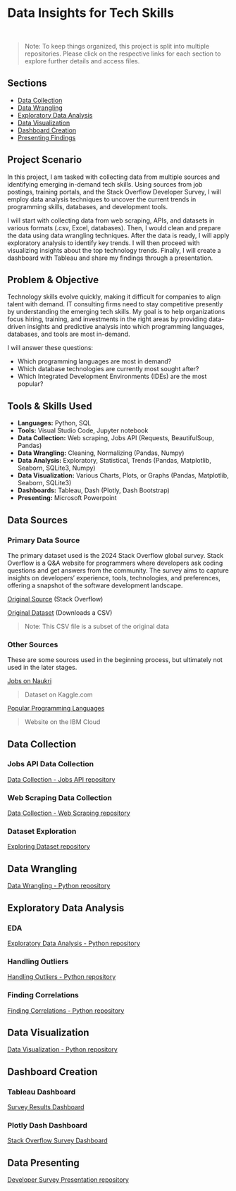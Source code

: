 <h1>Data Insights for Tech Skills</h1><br>

> Note: To keep things organized, this project is split into multiple repositories. Please click on the respective links for each section to explore further details and access files.


## Sections
  <ul>
    <li><a href = '#data-collection'>Data Collection</a></li>
    <li><a href = '#data-wrangling'>Data Wrangling</a></li>
    <li><a href = '#exploratory-data'>Exploratory Data Analysis</a></li>
    <li><a href = '#data-visualization'>Data Visualization</a></li>
    <li><a href = '#dashboard'>Dashboard Creation</a></li>
    <li><a href = '#presenting'>Presenting Findings</a></li>
  </ul>


<h2>Project Scenario</h2>

<p>In this project, I am tasked with collecting data from multiple sources and identifying emerging in-demand tech skills. Using sources from job postings, training portals, and the Stack Overflow Developer Survey, I will employ data analysis techniques to uncover the current trends in programming skills, databases, and development tools. </p>

<p>I will start with collecting data from web scraping, APIs, and datasets in various formats (.csv, Excel, databases). Then, I would clean and prepare the data using data wrangling techniques. After the data is ready, I will apply exploratory analysis to identify key trends. I will then proceed with visualizing insights about the top technology trends. Finally, I will create a dashboard with Tableau and share my findings through a presentation.</p> 

<h2>Problem & Objective</h2>

<p>Technology skills evolve quickly, making it difficult for companies to align talent with demand. IT consulting firms need to stay competitive presently by understanding the emerging tech skills. My goal is to help organizations focus hiring,
training, and investments in the right areas by providing data-driven insights and predictive analysis into which programming languages, databases, and tools are most in-demand. </p>

<p>I will answer these questions: </p>

<ul>
  <li>Which programming languages are most in demand?</li>
  <li>Which database technologies are currently most sought after?</li>
  <li>Which Integrated Development Environments (IDEs) are the most popular?</li>
</ul>

<h2>Tools & Skills Used</h2>

<ul>
  <li><strong>Languages:</strong> Python, SQL</li>
  <li><strong>Tools:</strong> Visual Studio Code, Jupyter notebook</li>
  <li><strong>Data Collection:</strong> Web scraping, Jobs API (Requests, BeautifulSoup, Pandas)</li>
  <li><strong>Data Wrangling:</strong> Cleaning, Normalizing (Pandas, Numpy)</li>
  <li><strong>Data Analysis:</strong> Exploratory, Statistical, Trends (Pandas, Matplotlib, Seaborn, SQLite3, Numpy)</li>
  <li><strong>Data Visualization:</strong> Various Charts, Plots, or Graphs (Pandas, Matplotlib, Seaborn, SQLite3)</li>
  <li><strong>Dashboards:</strong> Tableau, Dash (Plotly, Dash Bootstrap)</li>
  <li><strong>Presenting:</strong> Microsoft Powerpoint</li>
</ul>

<h2>Data Sources</h2>

### Primary Data Source

The primary dataset used is the 2024 Stack Overflow global survey. Stack Overflow is a Q&A website for programmers where developers ask coding questions and get answers from the community. The survey aims to capture insights on developers’ experience, tools, technologies, and preferences, offering a snapshot of the software development landscape.

[Original Source](https://stackoverflow.blog/2024/08/06/2024-developer-survey/) (Stack Overflow) <br>

[Original Dataset](https://cf-courses-data.s3.us.cloud-object-storage.appdomain.cloud/n01PQ9pSmiRX6520flujwQ/survey-data.csv) (Downloads a CSV)

> Note: This CSV file is a subset of the original data

### Other Sources

These are some sources used in the beginning process, but ultimately not used in the later stages. 

[Jobs on Naukri](https://www.kaggle.com/promptcloud/jobs-on-naukricom)

> Dataset on Kaggle.com

[Popular Programming Languages](https://cf-courses-data.s3.us.cloud-object-storage.appdomain.cloud/IBM-DA0321EN-SkillsNetwork/labs/datasets/Programming_Languages.html)

> Website on the IBM Cloud

<h2 id = 'data-collection'>Data Collection</h2>

<h3>Jobs API Data Collection</h3>

<!--<p>To access the files for data collecting using the Jobs API, please navigate to this <a href = "https://github.com/FaiLuReH3Ro/DataCollection-JobsAPI">GitHub repository.</a></p>-->

[Data Collection - Jobs API repository](https://github.com/FaiLuReH3Ro/data-collection-jobs-api)

### Web Scraping Data Collection

[Data Collection - Web Scraping repository](https://github.com/FaiLuReH3Ro/data-collection-web-scraping)

### Dataset Exploration

[Exploring Dataset repository](https://github.com/FaiLuReH3Ro/exploring-dataset) 

<h2 id = 'data-wrangling'>Data Wrangling</h2>

[Data Wrangling - Python repository](https://github.com/FaiLuReH3Ro/data-wrangling-py)

<h2 id = 'exploratory-data'>Exploratory Data Analysis</h2>

### EDA
[Exploratory Data Analysis - Python repository](https://github.com/FaiLuReH3Ro/exploritory-da-py)

### Handling Outliers
[Handling Outliers - Python repository](https://github.com/FaiLuReH3Ro/outliers-py)

### Finding Correlations
[Finding Correlations - Python repository](https://github.com/FaiLuReH3Ro/correlations-py)

<h2 id = 'data-visualization'>Data Visualization</h2>

[Data Visualization - Python repository](https://github.com/FaiLuReH3Ro/data-visualization-py)

<h2 id = 'dashboard'>Dashboard Creation</h2>

### Tableau Dashboard

[Survey Results Dashboard](https://public.tableau.com/views/SurveyResultsDashboard_17555489432820/CurrentTechnologyUsage?:language=en-US&:sid=&:redirect=auth&:display_count=n&:origin=viz_share_link)

### Plotly Dash Dashboard

[Stack Overflow Survey Dashboard](https://github.com/FaiLuReH3Ro/dev-survey-dashboard)

<h2 id = 'presenting'>Data Presenting</h2>

[Developer Survey Presentation repository](https://github.com/FaiLuReH3Ro/dev-survey-presentation)


